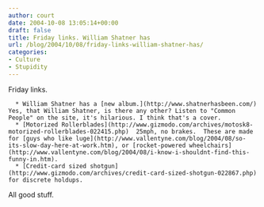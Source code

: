 ```yaml
---
author: court
date: 2004-10-08 13:05:14+00:00
draft: false
title: Friday links. William Shatner has
url: /blog/2004/10/08/friday-links-william-shatner-has/
categories:
- Culture
- Stupidity
---
```


Friday links.



	  * William Shatner has a [new album.](http://www.shatnerhasbeen.com/) Yes, that William Shatner, is there any other? Listen to "Common People" on the site, it's hilarious. I think that's a cover.
	  * [Motorized Rollerblades](http://www.gizmodo.com/archives/motosk8-motorized-rollerblades-022415.php)  25mph, no brakes.  These are made for [guys who like luge](http://www.vallentyne.com/blog/2004/08/so-its-slow-day-here-at-work.htm), or [rocket-powered wheelchairs](http://www.vallentyne.com/blog/2004/08/i-know-i-shouldnt-find-this-funny-in.htm).
	  * [Credit-card sized shotgun](http://www.gizmodo.com/archives/credit-card-sized-shotgun-022867.php) for discrete holdups.

All good stuff.
